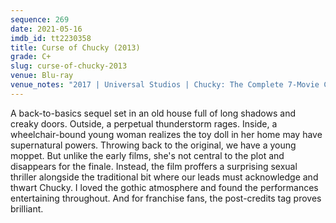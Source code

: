 ```yaml
---
sequence: 269
date: 2021-05-16
imdb_id: tt2230358
title: Curse of Chucky (2013)
grade: C+
slug: curse-of-chucky-2013
venue: Blu-ray
venue_notes: "2017 | Universal Studios | Chucky: The Complete 7-Movie Collection"
---
```


A back-to-basics sequel set in an old house full of long shadows and creaky doors. Outside, a perpetual thunderstorm rages. Inside, a wheelchair-bound young woman realizes the toy doll in her home may have supernatural powers. Throwing back to <span data-imdb-id="tt0094862">the original</span>, we have a young moppet. But unlike the early films, she's not central to the plot and disappears for the finale. Instead, the film proffers a surprising sexual thriller alongside the traditional bit where our leads must acknowledge and thwart Chucky. I loved the gothic atmosphere and found the performances entertaining throughout. And for franchise fans, the post-credits tag proves brilliant.
